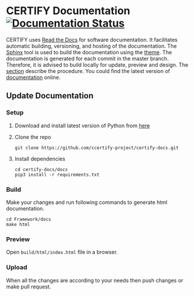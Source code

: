 # CERTIFY Documentation [![Documentation Status](https://readthedocs.org/projects/certify/badge/?version=latest)](https://certify.readthedocs.io/en/latest/?badge=latest)
CERTIFY uses [Read the Docs](https://readthedocs.org/) for software documentation. It facilitates automatic building, versioning, and hosting of the documentation. The [Sphinx](https://www.sphinx-doc.org/en/master/) tool is used to build the documentation using the [theme](https://github.com/readthedocs/sphinx_rtd_theme).
The documentation is generated for each commit in the master branch. Therefore, it is advised to build locally for update, preview and design. The [section](#update-documentation) describe the procedure. You could find the latest version of [documentation](https://certify.readthedocs.io/en/latest/index.html) online.

## Update Documentation
### Setup
1. Download and install latest version of Python from [here](https://www.python.org/downloads/)
2. Clone the repo

   `git clone https://github.com/ccertify-project/certify-docs.git`
3. Install dependencies

   ```
   cd certify-docs/docs
   pip3 install -r requirements.txt
   ```
### Build
Make your changes and run following commands to generate html documentation.

```
cd Framework/docs
make html
```
### Preview
Open `build/html/index.html` file in a browser.
### Upload
When all the changes are according to your needs then push changes or make pull request. 


